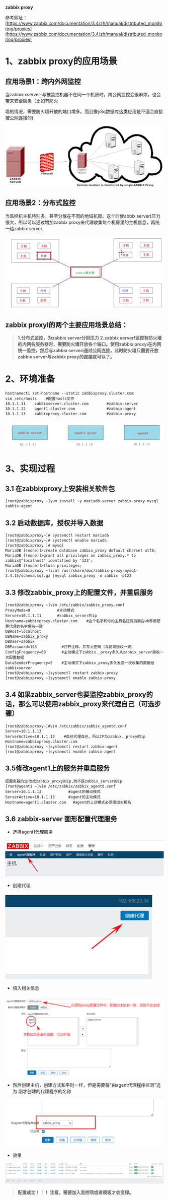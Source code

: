 **zabbix proxy**

参考网址：[https://www.zabbix.com/documentation/3.4/zh/manual/distributed_monitoring/proxies](https://www.zabbix.com/documentation/3.4/zh/manual/distributed_monitoring/proxies)

# 1、zabbix proxy的应用场景

## 应用场景1：跨内外网监控

当zabbixⅸserver-与被监控机器不在同一个机房时，跨公网监控会很麻烦，也会带来安全隐患（比如有防火

墙的情况，需要防火墙开放的端口增多。而且像ySq数据库这类应用是不适合直接被公网连接的)

![](images/WEBRESOURCE09ba70e0a0863cc5060cd567ecae8041截图.png)

## 应用场景2：分布式监控

当监控机主机特别多，甚至分散在不同的地域机房。这个时候abbix server)压力很大，所以可以通过增加zabbix proxy来代理收集每个机房里的主机信息，再统一给zabbix server.

![](images/WEBRESOURCE3f533758a72a5e545a3cdf4b07bbf4fb截图.png)

## zabbix proxyl的两个主要应用场景总结：

> **1.分布式监控，为zabbix server分担压力**
> **2.zabbix server!监控有防火墙的内网各服务器时，需要防火墙开放各个端口。使用zabbix proxyi在内网统一监控，然后与zabbix serveri通过公网连接，此时防火墙只需要开放zabbix server与zabbix proxy的连接就可以了。**


# 2、环境准备

```
hostnamect1 set-hostname --static zabbixproxy.cluster.com
vim /etc/hosts    #配置hosts文件
10.1.1.11    zabbixserver.cluster.com        #zabbix-server
10.1.1.12    agent1.cluster.com              #zabbix-agent
10.1.1.13    zabbixproxy.cluster.com         #zabbix-proxy
```

![](images/WEBRESOURCE9b6124e6afd69715859c78758c737cde截图.png)

# 3、实现过程

## 3.1 在zabbixproxy上安装相关软件包

```
[root@zabbixproxy ~]yum install -y mariadb-server zabbix-proxy-mysql zabbix-agent
```

## 3.2 启动数据库，授权并导入数据

```
[root@zabbixproxy~]# systemctl restart mariadb
[root@zabbixproxy~]# systemctl enable mariadb
[root@zabbixproxy ]# mysql
MariaDB [(none)]>create database zabbix_proxy default charset utf8;
MariaDB [(none)]>grant all privileges on zabbix_proxy.* to zabbix@"localhost" identified by '123';
MariaDB [(none)]>flush privileges;
[root@zabbixproxy ~]zcat /usr/share/doc/zabbix-proxy-mysq1-3.4.15/schema.sql.gz |mysql zabbix_proxy -u zabbix -p123
```

## 3.3 修改zabbix_proxy上的配置文件，并重启服务

```
[root@zabbixproxy ~]vim /etc/zabbix/zabbix_proxy.conf
ProxyMode=0            #主动模式
Server=10.1.1.11       #zabbix_server的ip
Hostname=zabbixproxy.cluster.com    #这个名字和你的主机名还有后面在wb界面配置代理的名字保持一致
DBHost=localhost
DBName=zabbix_proxy
DBUser=zabbix
DBPassword=123           #打开注释，并写上密码（与前面授权一致）
ConfigFrequency=60       #主动模式下zabbix._proxy多久从zabbix_server接收一次配置数据
DataSenderFrequency=5    #主动模式下zabbix_proxy多久发送一次收集的数据给zabbixserver
[root@zabbixproxy ~]systemctl restart zabbix-proxy
[root@zabbixproxy ~]systemctl enable zabbix-proxy
```

## 3.4 如果zabbix_server也要监控zabbix_proxy的话，那么可以使用zabbix_proxy来代理自己（可选步骤）

```
[root@zabbixproxy~]#vim /etc/zabbix/zabbix_agentd.conf
Server=10.1.1.13
ServerActive=10.1.1.13    #自已代理自已，所以IP为zabbix._proxy的ip
Hostname=zabbixproxy.cluster.com
[root@zabbixproxy ~]systemctl restart zabbix-agent
[root@zabbixproxy ~]systemctl enable zabbix-agent
```

## 3.5修改agent1上的服务并重启服务

```
把服务器的ip改成zabbix_proxy的ip,而不是zabbix_server的ip
[root@agent1 ~]vim /etc/zabbix/zabbix_agentd.conf
Server=10.1.1.13            #agent的被动模式
ServerActive=10.1.1.13      #agent的主动模式
Hostname=agent1.cluster.com   #agent的上动模式必须硬加主机名
```

## 3.6  zabbix-server 图形配置代理服务

- 选择agent1代理服务

![](images/WEBRESOURCE46c4bc71f872fca1cae0af76339c6d10截图.png)

- 创建代理

![](images/WEBRESOURCE227aba775f4f7d93922d9241ab2ed5be截图.png)

- 填入相关信息

![](images/WEBRESOURCE4306f6f9aef694ef6cb4e8b752a3129b截图.png)

- 然后创建主机，创建方式和平时一样，但是需要将"由agent代理程序监测"选为 刚才创建的代理程序的名称

![](images/WEBRESOURCE7eeaf75defe4a2c179902171d59ce904截图.png)

- 效果

![](images/WEBRESOURCE3cef8caafcacba7d0a4399ab96acc853截图.png)

> **配置成功！！！**
> **注意，需要加入监控项或者模板才会变绿。**
